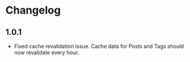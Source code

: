 # Changelog

## 1.0.1

- Fixed cache revalidation issue. Cache data for Posts and Tags should now revalidate every hour.
